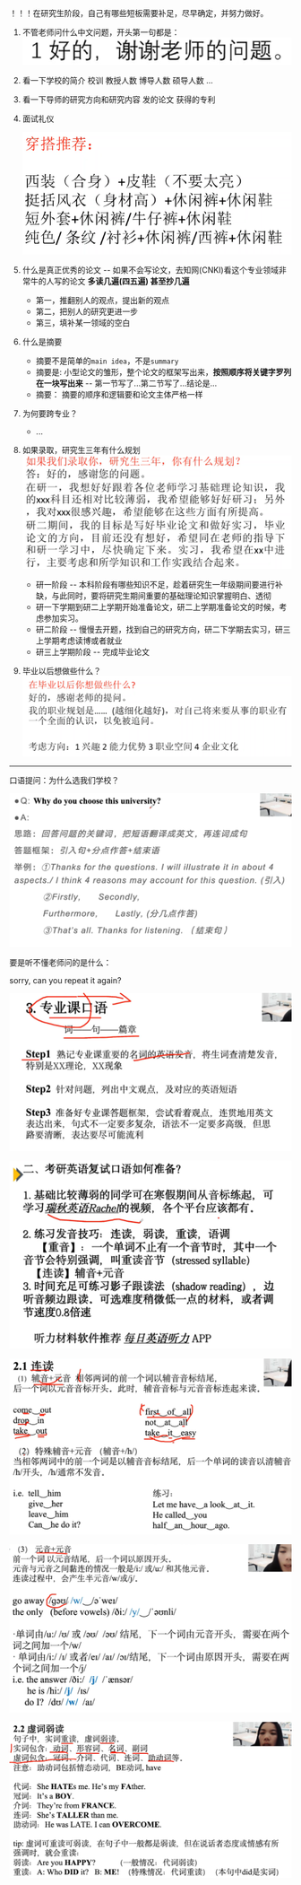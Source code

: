 ！！！在研究生阶段，自己有哪些短板需要补足，尽早确定，并努力做好。

1. 不管老师问什么中文问题，开头第一句都是：![Clip_2024-03-25_15-01-42](./assets/Clip_2024-03-25_15-01-42.png)
2. 看一下学校的简介 校训 教授人数 博导人数 硕导人数 ...
3. 看一下导师的研究方向和研究内容 发的论文 获得的专利
4. 面试礼仪

    ![image-20240324115753201](./assets/image-20240324115753201.png)

4. 什么是真正优秀的论文 -- 如果不会写论文，去知网(CNKI)看这个专业领域非常牛的人写的论文 **多读几遍(四五遍) 甚至抄几遍**
    - 第一，推翻别人的观点，提出新的观点
    - 第二，把别人的研究更进一步
    - 第三，填补某一领域的空白
5. 什么是摘要
    - 摘要不是简单的`main idea`，不是`summary`
    - 摘要是: 小型论文的雏形，整个论文的框架写出来，**按照顺序将关键字罗列在一块写出来** -- 第一节写了...第二节写了...结论是...
    - 摘要： 摘要的顺序和逻辑要和论文主体严格一样
6. 为何要跨专业？
    - ...
7. 如果录取，研究生三年有什么规划
    ![Clip_2024-03-25_15-07-58](./assets/Clip_2024-03-25_15-07-58.png)
    - 研一阶段 -- 本科阶段有哪些知识不足，趁着研究生一年级期间要进行补缺，与此同时，要将研究生期间重要的基础理论知识掌握明白、透彻
    - 研一下学期到研二上学期开始准备论文，研二上学期准备论文的时候，考虑参加实习。
    - 研二阶段 -- 慢慢去开题，找到自己的研究方向，研二下学期去实习，研三上学期考虑读博或者就业
    - 研三上学期阶段 -- 完成毕业论文
8. 毕业以后想做些什么？
    ![Clip_2024-03-25_15-09-17](./assets/Clip_2024-03-25_15-09-17.png)

******

口语提问：为什么选我们学校？

![口语-为什么选我们学校](./assets/口语-为什么选我们学校.png)

要是听不懂老师问的是什么：

sorry, can you repeat it again?

![Clip_2024-03-25_15-36-24](./assets/Clip_2024-03-25_15-36-24.png)

![Clip_2024-03-25_15-38-32](./assets/Clip_2024-03-25_15-38-32.png)

![Clip_2024-03-25_15-43-40](./assets/Clip_2024-03-25_15-43-40.png)

![Clip_2024-03-25_15-51-20](./assets/Clip_2024-03-25_15-51-20.png)

![Clip_2024-03-25_15-56-02](./assets/Clip_2024-03-25_15-56-02.png)

































